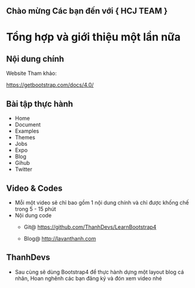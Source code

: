 ## Chào mừng Các bạn đến với { HCJ TEAM }

Tổng hợp và giới thiệu một lần nữa 
==================================

## Nội dung chính

Website Tham khảo:

https://getbootstrap.com/docs/4.0/

## Bài tập thực hành

* Home
* Document
* Examples
* Themes
* Jobs
* Expo
* Blog
* Gihub
* Twitter


## Video & Codes

* Mỗi một video sẽ chỉ bao gồm 1 nội dung chính và chỉ được khống chế trong 5 - 15 phút 
* Nội dung code 
  - Git@
    https://github.com/ThanhDevs/LearnBootstrap4

  - Blog@
    http://lavanthanh.com

## ThanhDevs

* Sau cùng sẽ dùng Bootstrap4 để thực hành dựng một layout blog cá nhân, Hoan nghênh các bạn đăng ký và đón xem video nhé
